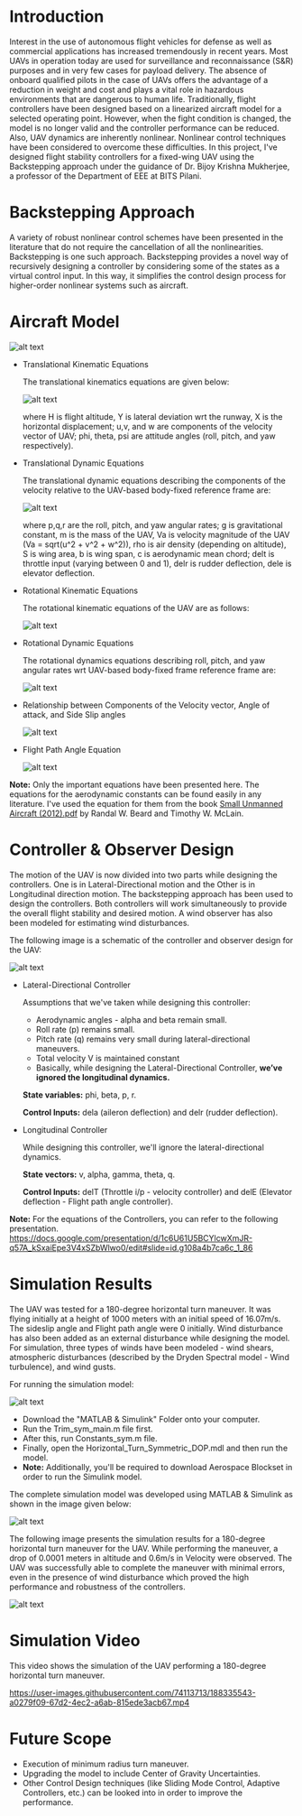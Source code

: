 # Introduction 
Interest in the use of autonomous flight vehicles for defense as well as commercial applications has increased tremendously in recent years. Most UAVs in operation today are used for surveillance and reconnaissance (S&R) purposes and in very few cases for payload delivery. The absence of onboard qualified pilots in the case of UAVs offers the advantage of a reduction in weight and cost and plays a vital role in hazardous environments that are dangerous to human life. Traditionally, flight controllers have been designed based on a linearized aircraft model for a selected operating point. However, when the fight condition is changed, the model is no longer valid and the controller performance can be reduced. Also, UAV dynamics are inherently nonlinear. Nonlinear control techniques have been considered to overcome these difficulties. In this project, I've designed flight stability controllers for a fixed-wing UAV using the Backstepping approach under the guidance of Dr. Bijoy Krishna Mukherjee, a professor of the Department of EEE at BITS Pilani.  

# Backstepping Approach 
A variety of robust nonlinear control schemes have been presented in the literature that do not require the cancellation of all the nonlinearities. Backstepping is one such approach. Backstepping provides a novel way of recursively designing a controller by considering some of the states as a virtual control input. In this way, it simplifies the control design process for higher-order nonlinear systems such as aircraft. 

# Aircraft Model 
![alt text](https://github.com/Karthik-Rajgopal/UAV-Backstepping-Control/blob/main/Images/Aircraft%20Dynamics.jpg?raw=true)
* Translational Kinematic Equations 
  
  The translational kinematics equations are given below: 

  ![alt text](https://github.com/Karthik-Rajgopal/UAV-Backstepping-Control/blob/main/Images/Translational%20Kinematic%20Equations.jpg)
  
  where H is flight altitude, Y is lateral deviation wrt the runway, X is the horizontal displacement; u,v, and w are components of the velocity vector of UAV; phi, theta, psi are attitude angles (roll, pitch, and yaw respectively). 
* Translational Dynamic Equations

  The translational dynamic equations describing the components of the velocity relative to the UAV-based body-fixed reference frame are: 
  
  ![alt text](https://github.com/Karthik-Rajgopal/UAV-Backstepping-Control/blob/main/Images/Translational%20Dynamics%20Equations.jpg)
  
  where p,q,r are the roll, pitch, and yaw angular rates; g is gravitational constant, m is the mass of the UAV, Va is velocity magnitude of the UAV (Va = sqrt(u^2 + v^2 + w^2)), rho is air density (depending on altitude), S is wing area, b is wing span, c is aerodynamic mean chord; delt is throttle input (varying between 0 and 1), delr is rudder deflection, dele is elevator deflection.   
* Rotational Kinematic Equations 

  The rotational kinematic equations of the UAV are as follows: 
  
  ![alt text](https://github.com/Karthik-Rajgopal/UAV-Backstepping-Control/blob/main/Images/Rotational%20Kinematics%20Equation.jpg)
  
* Rotational Dynamic Equations
  
  The rotational dynamics equations describing roll, pitch, and yaw angular rates wrt UAV-based body-fixed frame reference frame are:
  
  ![alt text](https://github.com/Karthik-Rajgopal/UAV-Backstepping-Control/blob/main/Images/Rotational%20Dynamics%20Equation.jpg)
  
* Relationship between Components of the Velocity vector, Angle of attack, and Side Slip angles

  ![alt text](https://github.com/Karthik-Rajgopal/UAV-Backstepping-Control/blob/main/Images/Relationship%20btn%20V%2C%20alpha%20and%20Beta.jpg)
  
* Flight Path Angle Equation 

  ![alt text](https://github.com/Karthik-Rajgopal/UAV-Backstepping-Control/blob/main/Images/Flight%20Path%20Angle%20Eqn.jpg)  
  
**Note:** Only the important equations have been presented here. The equations for the aerodynamic constants can be found easily in any literature. I've used the equation for them from the book [Small Unmanned Aircraft (2012).pdf](https://github.com/Karthik-Rajgopal/UAV-Backstepping-Control/files/9485598/Small.Unmanned.Aircraft.2012.pdf) by Randal W. Beard and Timothy W. McLain. 


# Controller & Observer Design 
The motion of the UAV is now divided into two parts while designing the controllers. One is in Lateral-Directional motion and the Other is in Longitudinal direction motion. The backstepping approach has been used to design the controllers. Both controllers will work simultaneously to provide the overall flight stability and desired motion. A wind observer has also been modeled for estimating wind disturbances.

The following image is a schematic of the controller and observer design for the UAV: 

![alt text](https://github.com/Karthik-Rajgopal/UAV-Backstepping-Control/blob/main/Images/Block%20Diagram.jpg)
* Lateral-Directional Controller

  Assumptions that we've taken while designing this controller: 
  
  * Aerodynamic angles - alpha and beta remain small.
  * Roll rate (p) remains small.
  * Pitch rate (q) remains very small during lateral-directional maneuvers.
  * Total velocity V is maintained constant 
  * Basically, while designing the Lateral-Directional Controller, **we’ve ignored the longitudinal dynamics.**
  
  **State variables:** phi, beta, p, r.
  
  **Control Inputs:** dela (aileron deflection) and delr (rudder deflection). 
  
* Longitudinal Controller

  While designing this controller, we'll ignore the lateral-directional dynamics.
  
  **State vectors:** v, alpha, gamma, theta, q.
  
  **Control Inputs:** delT (Throttle i/p - velocity controller) and delE (Elevator deflection - Flight path angle controller).
  
**Note:** For the equations of the Controllers, you can refer to the following presentation. 
https://docs.google.com/presentation/d/1c6U61U5BCYlcwXmJR-q57A_kSxaiEpe3V4xSZbWlwo0/edit#slide=id.g108a4b7ca6c_1_86

# Simulation Results 
The UAV was tested for a 180-degree horizontal turn maneuver. It was flying initially at a height of 1000 meters with an initial speed of 16.07m/s. The sideslip angle and Flight path angle were 0 initially. Wind disturbance has also been added as an external disturbance while designing the model. For simulation, three types of winds have been modeled - wind shears, atmospheric disturbances (described by the Dryden Spectral model - Wind turbulence), and wind gusts. 

For running the simulation model: 

![alt text](https://github.com/Karthik-Rajgopal/UAV-Backstepping-Control/blob/main/Images/Model%20Running%20Instructions.jpg)

* Download the "MATLAB & Simulink" Folder onto your computer. 
* Run the Trim_sym_main.m file first. 
* After this, run Constants_sym.m file. 
* Finally, open the Horizontal_Turn_Symmetric_DOP.mdl and then run the model.
* **Note:** Additionally, you'll be required to download Aerospace Blockset in order to run the Simulink model. 

The complete simulation model was developed using MATLAB & Simulink as shown in the image given below: 

![alt text](https://github.com/Karthik-Rajgopal/UAV-Backstepping-Control/blob/main/Images/Simulink%20Model.jpg)

The following image presents the simulation results for a 180-degree horizontal turn maneuver for the UAV. While performing the maneuver, a drop of 0.0001 meters in altitude and 0.6m/s in Velocity were observed. The UAV was successfully able to complete the maneuver with minimal errors, even in the presence of wind disturbance which proved the high performance and robustness of the controllers. 

![alt text](https://github.com/Karthik-Rajgopal/UAV-Backstepping-Control/blob/main/Images/Simulation%20Results.jpg)

# Simulation Video 
This video shows the simulation of the UAV performing a 180-degree horizontal turn maneuver. 

https://user-images.githubusercontent.com/74113713/188335543-a0279f09-67d2-4ec2-a6ab-815ede3acb67.mp4

# Future Scope
* Execution of minimum radius turn maneuver.
* Upgrading the model to include Center of Gravity Uncertainties. 
* Other Control Design techniques (like Sliding Mode Control, Adaptive Controllers, etc.) can be looked into in order to improve the performance. 
